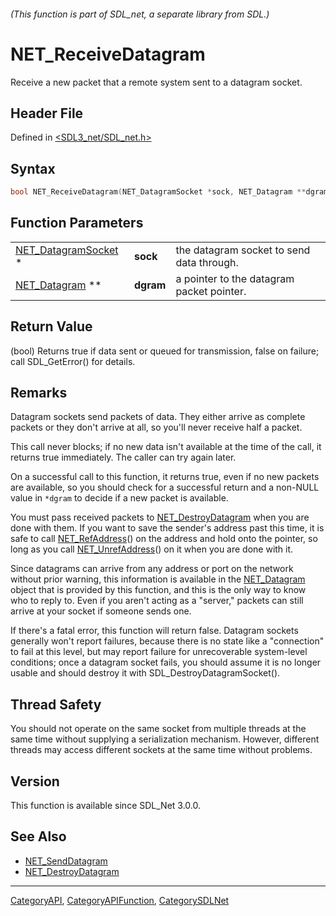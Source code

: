 ###### (This function is part of SDL_net, a separate library from SDL.)
# NET_ReceiveDatagram

Receive a new packet that a remote system sent to a datagram socket.

## Header File

Defined in [<SDL3_net/SDL_net.h>](https://github.com/libsdl-org/SDL_net/blob/main/include/SDL3_net/SDL_net.h)

## Syntax

```c
bool NET_ReceiveDatagram(NET_DatagramSocket *sock, NET_Datagram **dgram);
```

## Function Parameters

|                                            |           |                                           |
| ------------------------------------------ | --------- | ----------------------------------------- |
| [NET_DatagramSocket](NET_DatagramSocket) * | **sock**  | the datagram socket to send data through. |
| [NET_Datagram](NET_Datagram) **            | **dgram** | a pointer to the datagram packet pointer. |

## Return Value

(bool) Returns true if data sent or queued for transmission, false on
failure; call SDL_GetError() for details.

## Remarks

Datagram sockets send packets of data. They either arrive as complete
packets or they don't arrive at all, so you'll never receive half a packet.

This call never blocks; if no new data isn't available at the time of the
call, it returns true immediately. The caller can try again later.

On a successful call to this function, it returns true, even if no new
packets are available, so you should check for a successful return and a
non-NULL value in `*dgram` to decide if a new packet is available.

You must pass received packets to
[NET_DestroyDatagram](NET_DestroyDatagram) when you are done with them. If
you want to save the sender's address past this time, it is safe to call
[NET_RefAddress](NET_RefAddress)() on the address and hold onto the
pointer, so long as you call [NET_UnrefAddress](NET_UnrefAddress)() on it
when you are done with it.

Since datagrams can arrive from any address or port on the network without
prior warning, this information is available in the
[NET_Datagram](NET_Datagram) object that is provided by this function, and
this is the only way to know who to reply to. Even if you aren't acting as
a "server," packets can still arrive at your socket if someone sends one.

If there's a fatal error, this function will return false. Datagram sockets
generally won't report failures, because there is no state like a
"connection" to fail at this level, but may report failure for
unrecoverable system-level conditions; once a datagram socket fails, you
should assume it is no longer usable and should destroy it with
SDL_DestroyDatagramSocket().

## Thread Safety

You should not operate on the same socket from multiple threads at the same
time without supplying a serialization mechanism. However, different
threads may access different sockets at the same time without problems.

## Version

This function is available since SDL_Net 3.0.0.

## See Also

- [NET_SendDatagram](NET_SendDatagram)
- [NET_DestroyDatagram](NET_DestroyDatagram)

----
[CategoryAPI](CategoryAPI), [CategoryAPIFunction](CategoryAPIFunction), [CategorySDLNet](CategorySDLNet)


